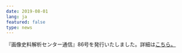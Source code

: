 ```yaml
---
date: 2019-08-01
lang: ja
featured: false
type: news
---
```

『画像史料解析センター通信』86号を発行いたしました。詳細は<a href="https://www.hi.u-tokyo.ac.jp/gazo/centernewslist.htm" target="_blank">こちら。</a>
